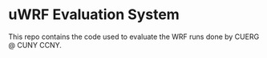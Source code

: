 # uWRF Evaluation System
This repo contains the code used to evaluate the WRF runs done by CUERG @ CUNY CCNY.
